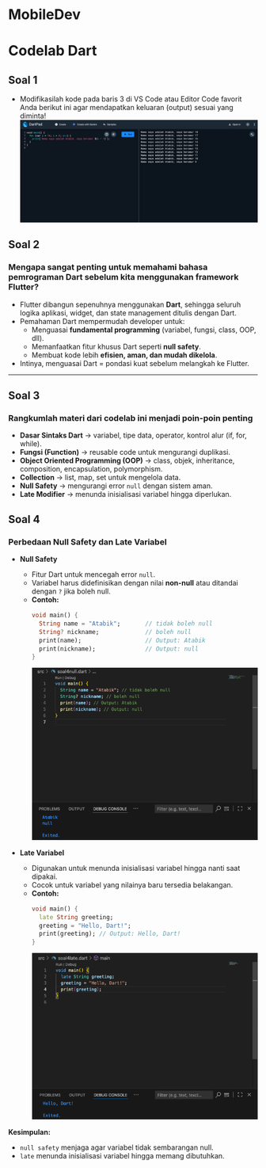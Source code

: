 # MobileDev
# Codelab Dart
## Soal 1
- Modifikasilah kode pada baris 3 di VS Code atau Editor Code favorit Anda berikut ini agar mendapatkan keluaran (output) sesuai yang diminta!
![ETL Pipeline](img/image_src.png)
## Soal 2
### Mengapa sangat penting untuk memahami bahasa pemrograman Dart sebelum kita menggunakan framework Flutter?
- Flutter dibangun sepenuhnya menggunakan **Dart**, sehingga seluruh logika aplikasi, widget, dan state management ditulis dengan Dart.  
- Pemahaman Dart mempermudah developer untuk:
  - Menguasai **fundamental programming** (variabel, fungsi, class, OOP, dll).  
  - Memanfaatkan fitur khusus Dart seperti **null safety**.  
  - Membuat kode lebih **efisien, aman, dan mudah dikelola**.  
- Intinya, menguasai Dart = pondasi kuat sebelum melangkah ke Flutter.

---

## Soal 3
### Rangkumlah materi dari codelab ini menjadi poin-poin penting
- **Dasar Sintaks Dart** → variabel, tipe data, operator, kontrol alur (if, for, while).  
- **Fungsi (Function)** → reusable code untuk mengurangi duplikasi.  
- **Object Oriented Programming (OOP)** → class, objek, inheritance, composition, encapsulation, polymorphism.  
- **Collection** → list, map, set untuk mengelola data.  
- **Null Safety** → mengurangi error `null` dengan sistem aman.  
- **Late Modifier** → menunda inisialisasi variabel hingga diperlukan.  


## Soal 4
### Perbedaan Null Safety dan Late Variabel
- **Null Safety**  
  - Fitur Dart untuk mencegah error `null`.  
  - Variabel harus didefinisikan dengan nilai **non-null** atau ditandai dengan `?` jika boleh null.  
  - **Contoh:**
    ```dart
    void main() {
      String name = "Atabik";       // tidak boleh null
      String? nickname;             // boleh null
      print(name);                  // Output: Atabik
      print(nickname);              // Output: null
    }
    ```
    ![ETL Pipeline](img/imagenull.png)

- **Late Variabel**  
  - Digunakan untuk menunda inisialisasi variabel hingga nanti saat dipakai.  
  - Cocok untuk variabel yang nilainya baru tersedia belakangan.  
  - **Contoh:**
    ```dart
    void main() {
      late String greeting;
      greeting = "Hello, Dart!";
      print(greeting); // Output: Hello, Dart!
    }
    ```
    ![ETL Pipeline](img/imagelate.png)
    
**Kesimpulan:**  
- `null safety` menjaga agar variabel tidak sembarangan null.  
- `late` menunda inisialisasi variabel hingga memang dibutuhkan.
